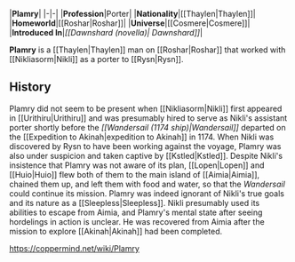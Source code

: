 |**Plamry**|
|-|-|
|**Profession**|Porter|
|**Nationality**|[[Thaylen\|Thaylen]]|
|**Homeworld**|[[Roshar\|Roshar]]|
|**Universe**|[[Cosmere\|Cosmere]]|
|**Introduced In**|*[[Dawnshard (novella)\| Dawnshard]]*|

**Plamry** is a [[Thaylen\|Thaylen]] man on [[Roshar\|Roshar]] that worked with [[Nikliasorm\|Nikli]] as a porter to [[Rysn\|Rysn]].

## History
Plamry did not seem to be present when [[Nikliasorm\|Nikli]] first appeared in [[Urithiru\|Urithiru]] and was presumably hired to serve as Nikli's assistant porter shortly before the *[[Wandersail (1174 ship)\|Wandersail]]* departed on the [[Expedition to Akinah\|expedition to Akinah]] in 1174.
When Nikli was discovered by Rysn to have been working against the voyage, Plamry was also under suspicion and taken captive by [[Kstled\|Kstled]]. Despite Nikli's insistence that Plamry was not aware of its plan, [[Lopen\|Lopen]] and [[Huio\|Huio]] flew both of them to the main island of [[Aimia\|Aimia]], chained them up, and left them with food and water, so that the *Wandersail* could continue its mission.
Plamry was indeed ignorant of Nikli's true goals and its nature as a [[Sleepless\|Sleepless]]. Nikli presumably used its abilities to escape from Aimia, and Plamry's mental state after seeing hordelings in action is unclear. He was recovered from Aimia after the mission to explore [[Akinah\|Akinah]] had been completed.



https://coppermind.net/wiki/Plamry